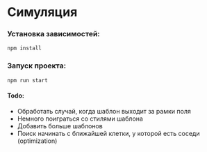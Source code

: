 # Симуляция

### Установка зависимостей:
```
npm install
```

### Запуск проекта:
```
npm run start
```

#### Todo:
- Обработать случай, когда шаблон выходит за рамки поля
- Немного поиграться со стилями шаблона
- Добавить больше шаблонов
- Поиск начинать с ближайшей клетки, у которой есть соседи (optimization)
